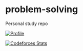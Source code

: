 # problem-solving
Personal study repo

[![Profile](http://mazassumnida.wtf/api/v2/generate_badge?boj=young1023)](https://solved.ac/young1023)

[![Codeforces Stats](https://codeforces-readme-stats.vercel.app/api/card?username=hydroxyphenyl)](https://codeforces.com/profile/hydroxyphenyl)
